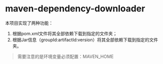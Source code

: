 # maven-dependency-downloader
本项目实现了两种功能：
1. 根据pom.xml文件将其全部依赖下载到指定的文件夹；
2. 根据Jar信息（groupId:artifactId:version）将其全部依赖下载到指定的文件夹。

> 需要注意的是环境变量必须配置：MAVEN_HOME

